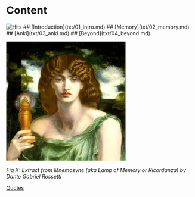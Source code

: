 # Content           
<img src="https://hitcounter.pythonanywhere.com/count/tag.svg?url=https%3A%2F%2Fmotherofmuses.github.io%2F" alt="Hits">
## [Introduction](txt/01_intro.md)
## [Memory](txt/02_memory.md)
## [Anki](txt/03_anki.md)
## [Beyond](txt/04_beyond.md)

[source:https://en.wikipedia.org/wiki/Mnemosyne#/media/File:Mnemosyne_(color)_Rossetti.jpg]::
<img src="81098138[1].jpg" width="320">

*Fig X: Extract from Mnemosyne (aka Lamp of Memory or Ricordanza) by Dante Gabriel Rossetti*

[Quotes](txt/quotes.md)

